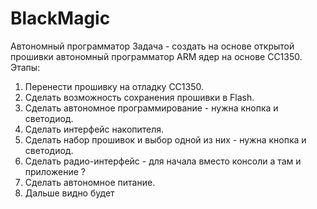 # BlackMagic
Автономный программатор 
Задача - создать на основе открытой прошивки автономный программатор ARM ядер на основе CC1350.
Этапы:
1. Перенести прошивку на отладку CC1350.
2. Сделать возможность сохранения прошивки в Flash.
3. Сделать автономное программирование - нужна кнопка и светодиод.
4. Сделать интерфейс накопителя.
5. Сделать набор прошивок и выбор одной из них - нужна кнопка и светодиод.
6. Сделать радио-интерфейс - для начала вместо консоли а там и приложение ?
7. Сделать автономное питание.
8. Дальше видно будет

